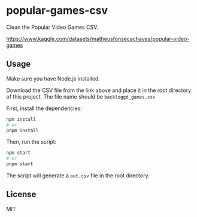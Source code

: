 # popular-games-csv

Clean the Popular Video Games CSV.

https://www.kaggle.com/datasets/matheusfonsecachaves/popular-video-games

## Usage

Make sure you have Node.js installed.

Download the CSV file from the link above and place it in the root directory of this project. The file name should be `backloggd_games.csv`

First, install the dependencies:

```bash
npm install
# or
pnpm install
```

Then, run the script:

```bash
npm start
# or
pnpm start
```

The script will generate a `out.csv` file in the root directory.

## License

MIT
